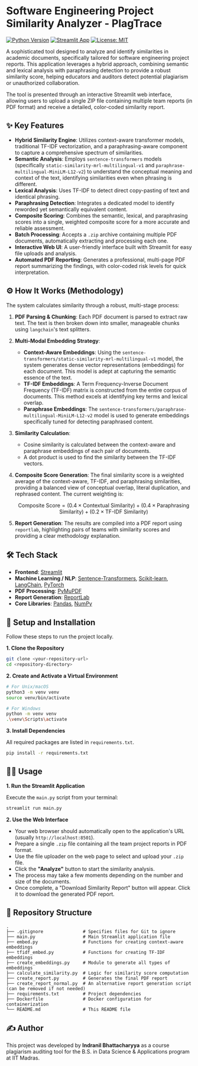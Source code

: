 # Software Engineering Project Similarity Analyzer - PlagTrace

[![Python Version](https://img.shields.io/badge/python-3.10%2B-blue.svg)](https://www.python.org/downloads/release/python-3100/)
[![Streamlit App](https://static.streamlit.io/badges/streamlit_badge_black_white.svg)](https://streamlit.io)
[![License: MIT](https://img.shields.io/badge/License-MIT-yellow.svg)](https://opensource.org/licenses/MIT)

A sophisticated tool designed to analyze and identify similarities in academic documents, specifically tailored for software engineering project reports. This application leverages a hybrid approach, combining semantic and lexical analysis with paraphrasing detection to provide a robust similarity score, helping educators and auditors detect potential plagiarism or unauthorized collaboration.

The tool is presented through an interactive Streamlit web interface, allowing users to upload a single ZIP file containing multiple team reports (in PDF format) and receive a detailed, color-coded similarity report.

## ✨ Key Features

- **Hybrid Similarity Engine**: Utilizes context-aware transformer models, traditional TF-IDF vectorization, and a paraphrasing-aware component to capture a comprehensive spectrum of similarities.
- **Semantic Analysis**: Employs `sentence-transformers` models (specifically `static-similarity-mrl-multilingual-v1` and `paraphrase-multilingual-MiniLM-L12-v2`) to understand the conceptual meaning and context of the text, identifying similarities even when phrasing is different.
- **Lexical Analysis**: Uses TF-IDF to detect direct copy-pasting of text and identical phrasing.
- **Paraphrasing Detection**: Integrates a dedicated model to identify reworded yet semantically equivalent content.
- **Composite Scoring**: Combines the semantic, lexical, and paraphrasing scores into a single, weighted composite score for a more accurate and reliable assessment.
- **Batch Processing**: Accepts a `.zip` archive containing multiple PDF documents, automatically extracting and processing each one.
- **Interactive Web UI**: A user-friendly interface built with Streamlit for easy file uploads and analysis.
- **Automated PDF Reporting**: Generates a professional, multi-page PDF report summarizing the findings, with color-coded risk levels for quick interpretation.

## ⚙️ How It Works (Methodology)

The system calculates similarity through a robust, multi-stage process:

1.  **PDF Parsing & Chunking**: Each PDF document is parsed to extract raw text. The text is then broken down into smaller, manageable chunks using `langchain`'s text splitters.

2.  **Multi-Modal Embedding Strategy**:

    * **Context-Aware Embeddings**: Using the `sentence-transformers/static-similarity-mrl-multilingual-v1` model, the system generates dense vector representations (embeddings) for each document. This model is adept at capturing the semantic essence of the text.
    * **TF-IDF Embeddings**: A Term Frequency-Inverse Document Frequency (TF-IDF) matrix is constructed from the entire corpus of documents. This method excels at identifying key terms and lexical overlap.
    * **Paraphrase Embeddings**: The `sentence-transformers/paraphrase-multilingual-MiniLM-L12-v2` model is used to generate embeddings specifically tuned for detecting paraphrased content.

3.  **Similarity Calculation**:

    * Cosine similarity is calculated between the context-aware and paraphrase embeddings of each pair of documents.
    * A dot product is used to find the similarity between the TF-IDF vectors.

4.  **Composite Score Generation**: The final similarity score is a weighted average of the context-aware, TF-IDF, and paraphrasing similarities, providing a balanced view of conceptual overlap, literal duplication, and rephrased content. The current weighting is:

    $$
    \text{Composite Score} = (0.4 \times \text{Contextual Similarity}) + (0.4 \times \text{Paraphrasing Similarity}) + (0.2 \times \text{TF-IDF Similarity})
    $$

5.  **Report Generation**: The results are compiled into a PDF report using `reportlab`, highlighting pairs of teams with similarity scores and providing a clear methodology explanation.

## 🛠️ Tech Stack

-   **Frontend**: [Streamlit](https://streamlit.io/)
-   **Machine Learning / NLP**: [Sentence-Transformers](https://www.sbert.net/), [Scikit-learn](https://scikit-learn.org/), [LangChain](https://www.langchain.com/), [PyTorch](https://pytorch.org/)
-   **PDF Processing**: [PyMuPDF](https://pymupdf.readthedocs.io/en/latest/)
-   **Report Generation**: [ReportLab](https://www.reportlab.com/)
-   **Core Libraries**: [Pandas](https://pandas.pydata.org/), [NumPy](https://numpy.org/)

## 🚀 Setup and Installation

Follow these steps to run the project locally.

**1. Clone the Repository**

```bash
git clone <your-repository-url>
cd <repository-directory>
```

**2. Create and Activate a Virtual Environment**

```bash
# For Unix/macOS
python3 -m venv venv
source venv/bin/activate

# For Windows
python -m venv venv
.\venv\Scripts\activate
```

**3. Install Dependencies**

All required packages are listed in `requirements.txt`.

```bash
pip install -r requirements.txt
```

## 🏃‍♀️ Usage

**1. Run the Streamlit Application**

Execute the `main.py` script from your terminal:

```bash
streamlit run main.py
```

**2. Use the Web Interface**

-   Your web browser should automatically open to the application's URL (usually `http://localhost:8501`).
-   Prepare a single `.zip` file containing all the team project reports in PDF format.
-   Use the file uploader on the web page to select and upload your `.zip` file.
-   Click the **"Analyze"** button to start the similarity analysis.
-   The process may take a few moments depending on the number and size of the documents.
-   Once complete, a "Download Similarity Report" button will appear. Click it to download the generated PDF report.

## 📁 Repository Structure

```
.
├── .gitignore               # Specifies files for Git to ignore
├── main.py                  # Main Streamlit application file
├── embed.py                 # Functions for creating context-aware embeddings
├── tfidf_embed.py           # Functions for creating TF-IDF embeddings
├── create_embeddings.py     # Module to generate all types of embeddings
├── calculate_similarity.py  # Logic for similarity score computation
├── create_report.py         # Generates the final PDF report
├── create_report_normal.py  # An alternative report generation script (can be removed if not needed)
├── requirements.txt         # Project dependencies
├── Dockerfile               # Docker configuration for containerization
└── README.md                # This README file
```

## ✍️ Author

This project was developed by **Indranil Bhattacharyya** as a course plagiarism auditing tool for the B.S. in Data Science & Applications program at IIT Madras.
```